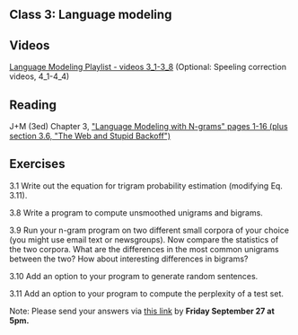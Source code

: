 Class 3: Language modeling
---------------------------

## Videos

[Language Modeling Playlist - videos 3_1-3_8](https://www.youtube.com/watch?v=hM49MPmakNI&list=PLaZQkZp6WhWwJllbfwOD9cbIHXmdkOICY)
(Optional: Speeling correction videos, 4_1-4_4) 

## Reading 

J+M (3ed) Chapter 3, ["Language Modeling with N-grams" pages 1-16 (plus section 3.6, "The Web and Stupid Backoff")](https://web.stanford.edu/~jurafsky/slp3/3.pdf)

## Exercises 


3.1 Write out the equation for trigram probability estimation (modifying Eq. 3.11).

3.8 Write a program to compute unsmoothed unigrams and bigrams.

3.9 Run your n-gram program on two different small corpora of your choice (you
might use email text or newsgroups). Now compare the statistics of the two
corpora. What are the differences in the most common unigrams between the
two? How about interesting differences in bigrams?

3.10 Add an option to your program to generate random sentences.

3.11 Add an option to your program to compute the perplexity of a test set.


Note: Please send your answers via [this link](mailto:rebekahbrita@gmail.com?subject=AUNLP:%20Chapter%203%20Answers) by **Friday September 27 at 5pm.** 




